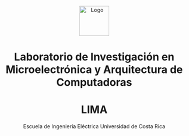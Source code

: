 <!-- PROJECT LOGO -->
<br />
<div align="center">
  <a href="https://github.com/lima-ucr">
    <img src="images/Logos-LIMA/LIMA EIE editable Logo-CelesteUCR.png?raw=true" alt="Logo" width="80" height="80">
  </a>

  <h1 align="center">Laboratorio de Investigación en Microelectrónica y Arquitectura de Computadoras</h1>
  <h1 align="center">LIMA</h1>
  </h2>Escuela de Ingeniería Eléctrica</h2>
  </h2>Universidad de Costa Rica</h2>
</div>
